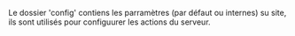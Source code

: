 Le dossier 'config' contiens les parramètres (par défaut ou internes) su site, ils sont utilisés pour configuurer les actions du serveur.
